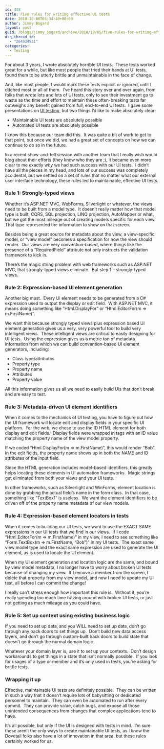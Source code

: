 ```yaml
---
id: 438
title: Five rules for writing effective UI tests
date: 2010-10-06T03:34:40+00:00
author: Jimmy Bogard
layout: post
guid: /blogs/jimmy_bogard/archive/2010/10/05/five-rules-for-writing-effective-ui-tests.aspx
dsq_thread_id:
  - "264934531"
categories:
  - Testing
---
```

For about 3 years, I wrote absolutely horrible UI tests.&#160; These tests worked great for a while, but like most people that tried their hands at UI tests, found them to be utterly brittle and unmaintainable in the face of change.

And, like most people, I would mark these tests explicit or ignored, until I ditched most or all of them.&#160; I’ve heard this story over and over again, from folks that wrote lots and lots of UI tests, only to see their investment go to waste as the time and effort to maintain these often-breaking tests far outweighs any benefit gained from full, end-to-end UI tests.&#160; I gave some presentations on [UI testing](http://www.lostechies.com/blogs/jimmy_bogard/archive/2009/10/22/c4mvc-ui-testing-screencast-posted.aspx), but two things I’d like to make absolutely clear:

  * Maintainable UI tests are absolutely possible
  * Automated UI tests are absolutely possible

I know this because our team did this.&#160; It was quite a bit of work to get to that point, but once we did, we had a great set of concepts on how we can continue to do so in the future.

In a recent show-and-tell session with another team that I really wish would blog about their efforts (they know who they are ;), it became even more clear to me exactly _why_ we had such success with our UI tests.&#160; I didn’t have all the pieces in my head, and lots of our success was completely accidental, but we settled on a set of rules that no matter what our external user interface technology, these rules led to maintainable, effective UI tests.

### Rule 1: Strongly-typed views

Whether it’s ASP.NET MVC, WebForms, Silverlight or whatever, the views need to be built from a model type.&#160; It doesn’t really matter how that model type is built, CQRS, SQL projection, LINQ projection, AutoMapper or what, but we got the most mileage out of creating models specific for each view.&#160; That type represented the information to show on that screen.

Besides being a great source for metadata about the view, a view-specific model, or “view model” becomes a specification for how the view should render.&#160; Our views are very convention-based, where things like the presence of a “RequiredField” attribute not only instructs the validation framework to kick in.

There’s the magic string problem with web frameworks such as ASP.NET MVC, that strongly-typed views eliminate.&#160; But step 1 – strongly-typed views.

### Rule 2: Expression-based UI element generation

Another big must.&#160; Every UI element needs to be generated from a C# expression used to output the display or edit field.&#160; With ASP.NET MVC, it means doing something like “Html.DisplayFor” or “Html.EditorFor(m => m.FirstName)”.

We want this because strongly typed views plus expression based UI element generation gives us a very, very powerful tool to build very intelligent views.&#160; These intelligent views are critical to easily designing for UI tests.&#160; Using the expression gives us a metric ton of metadata information from which we can build convention-based UI element generators, including:

  * Class type/attributes
  * Property type
  * Property name
  * Attributes
  * Property value

All this information gives us all we need to easily build UIs that don’t break and are easy to test.

### Rule 3: Metadata-driven UI element identifiers

When it comes to the mechanics of UI testing, you have to figure out how the UI framework will locate edit and display fields in your specific UI platform.&#160; For the web, we chose to use the ID HTML element for both display and edit fields.&#160; Display fields were wrapped in <span> tags with an ID value matching the property name of the view model property.

If we coded “Html.DisplayFor(m => m.FirstName)”, this would render “<span id=’FirstName’>Bob</span>”.&#160; In the edit fields, the property name shows up in both the NAME and ID attributes of the input field.

Since the HTML generation includes model-based identifiers, this greatly helps locating these elements in UI automation frameworks.&#160; Magic strings get eliminated from both your views and your UI tests.

In other frameworks, such as Silverlight and WinForms, element location is done by grabbing the actual field’s name in the form class.&#160; In that case, something like “TextBox1” is useless.&#160; We want the element identifiers to be driven off of the property name metadata of our view models.

### Rule 4: Expression-based element locators in tests

When it comes to building our UI tests, we want to use the EXACT SAME expressions in our UI tests that we find in our views.&#160; If I code “Html.EditorFor(m => m.FirstName)” in my view, I need to see something like “Form.TextBox(m => m.FirstName, “Bob”)” in my UI tests.&#160; The exact same view model type and the exact same expression are used to generate the UI element, as is used to locate the UI element.

When my UI element generation and location logic are the same, and bound by view model metadata, I no longer have to worry about broken UI tests because of changing my view.&#160; If I remove a member from the screen, I delete that property from my view model, and now I need to update my UI test, all before I can commit the change!

I really can’t stress enough how important this rule is.&#160; Without it, you’re really spending too much time futzing around with broken UI tests, or just not getting as much mileage as you could have.

### Rule 5: Set up context using existing business logic

If you need to set up data, and you WILL need to set up data, don’t go through any back doors to set things up.&#160; Don’t build new data access layers, and don’t go through custom-built back doors to build state that doesn’t go through the normal domain logic.

Whatever your domain layer is, use it to set up your contexts.&#160; Don’t design workarounds to get things in a state that isn’t normally possible.&#160; If you look for usages of a type or member and it’s only used in tests, you’re asking for brittle tests.

### Wrapping it up

Effective, maintainable UI tests are definitely possible.&#160; They can be written in such a way that it doesn’t require lots of babysitting or dedicated personnel to maintain.&#160; They can even be automated to run after every commit.&#160; They can provide value, catch bugs, and expose all those unintended consequences from changes that complex applications tend to have.

It’s all possible, but only if the UI is designed with tests in mind.&#160; I’m sure these aren’t the only ways to create maintainable UI tests, as I know the Dovetail folks also have a lot of innovation in that area, but these rules certainly worked for us.